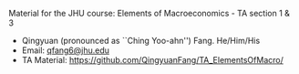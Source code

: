 Material for the JHU course: Elements of Macroeconomics - TA section 1 & 3

- Qingyuan (pronounced as ``Ching Yoo-ahn'') Fang. He/Him/His
- Email: qfang6@jhu.edu
- TA Material: https://github.com/QingyuanFang/TA_ElementsOfMacro/
